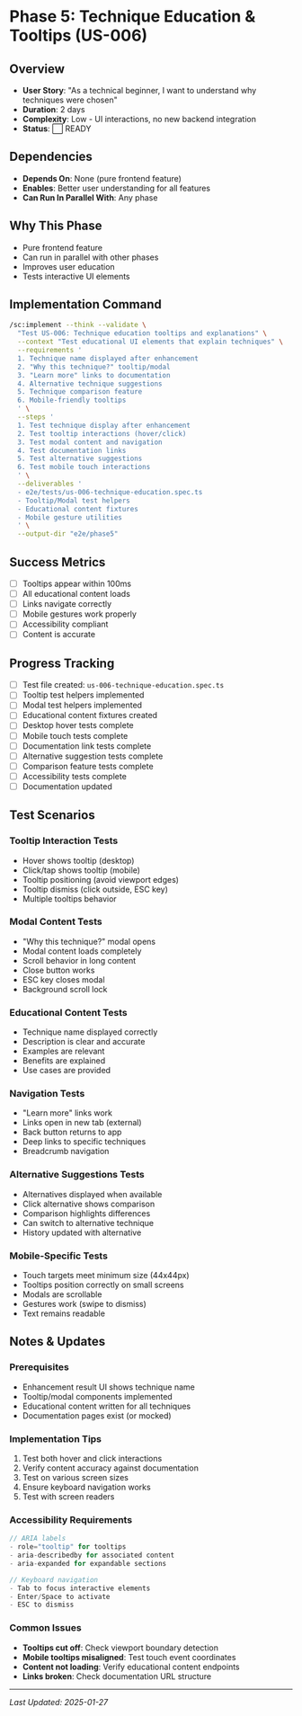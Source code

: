 # Phase 5: Technique Education & Tooltips (US-006)

## Overview
- **User Story**: "As a technical beginner, I want to understand why techniques were chosen"
- **Duration**: 2 days
- **Complexity**: Low - UI interactions, no new backend integration
- **Status**: ⬜ READY

## Dependencies
- **Depends On**: None (pure frontend feature)
- **Enables**: Better user understanding for all features
- **Can Run In Parallel With**: Any phase

## Why This Phase
- Pure frontend feature
- Can run in parallel with other phases
- Improves user education
- Tests interactive UI elements

## Implementation Command
```bash
/sc:implement --think --validate \
  "Test US-006: Technique education tooltips and explanations" \
  --context "Test educational UI elements that explain techniques" \
  --requirements '
  1. Technique name displayed after enhancement
  2. "Why this technique?" tooltip/modal
  3. "Learn more" links to documentation
  4. Alternative technique suggestions
  5. Technique comparison feature
  6. Mobile-friendly tooltips
  ' \
  --steps '
  1. Test technique display after enhancement
  2. Test tooltip interactions (hover/click)
  3. Test modal content and navigation
  4. Test documentation links
  5. Test alternative suggestions
  6. Test mobile touch interactions
  ' \
  --deliverables '
  - e2e/tests/us-006-technique-education.spec.ts
  - Tooltip/Modal test helpers
  - Educational content fixtures
  - Mobile gesture utilities
  ' \
  --output-dir "e2e/phase5"
```

## Success Metrics
- [ ] Tooltips appear within 100ms
- [ ] All educational content loads
- [ ] Links navigate correctly
- [ ] Mobile gestures work properly
- [ ] Accessibility compliant
- [ ] Content is accurate

## Progress Tracking
- [ ] Test file created: `us-006-technique-education.spec.ts`
- [ ] Tooltip test helpers implemented
- [ ] Modal test helpers implemented
- [ ] Educational content fixtures created
- [ ] Desktop hover tests complete
- [ ] Mobile touch tests complete
- [ ] Documentation link tests complete
- [ ] Alternative suggestion tests complete
- [ ] Comparison feature tests complete
- [ ] Accessibility tests complete
- [ ] Documentation updated

## Test Scenarios

### Tooltip Interaction Tests
- Hover shows tooltip (desktop)
- Click/tap shows tooltip (mobile)
- Tooltip positioning (avoid viewport edges)
- Tooltip dismiss (click outside, ESC key)
- Multiple tooltips behavior

### Modal Content Tests
- "Why this technique?" modal opens
- Modal content loads completely
- Scroll behavior in long content
- Close button works
- ESC key closes modal
- Background scroll lock

### Educational Content Tests
- Technique name displayed correctly
- Description is clear and accurate
- Examples are relevant
- Benefits are explained
- Use cases are provided

### Navigation Tests
- "Learn more" links work
- Links open in new tab (external)
- Back button returns to app
- Deep links to specific techniques
- Breadcrumb navigation

### Alternative Suggestions Tests
- Alternatives displayed when available
- Click alternative shows comparison
- Comparison highlights differences
- Can switch to alternative technique
- History updated with alternative

### Mobile-Specific Tests
- Touch targets meet minimum size (44x44px)
- Tooltips position correctly on small screens
- Modals are scrollable
- Gestures work (swipe to dismiss)
- Text remains readable

## Notes & Updates

### Prerequisites
- Enhancement result UI shows technique name
- Tooltip/modal components implemented
- Educational content written for all techniques
- Documentation pages exist (or mocked)

### Implementation Tips
1. Test both hover and click interactions
2. Verify content accuracy against documentation
3. Test on various screen sizes
4. Ensure keyboard navigation works
5. Test with screen readers

### Accessibility Requirements
```javascript
// ARIA labels
- role="tooltip" for tooltips
- aria-describedby for associated content
- aria-expanded for expandable sections

// Keyboard navigation
- Tab to focus interactive elements
- Enter/Space to activate
- ESC to dismiss
```

### Common Issues
- **Tooltips cut off**: Check viewport boundary detection
- **Mobile tooltips misaligned**: Test touch event coordinates
- **Content not loading**: Verify educational content endpoints
- **Links broken**: Check documentation URL structure

---

*Last Updated: 2025-01-27*